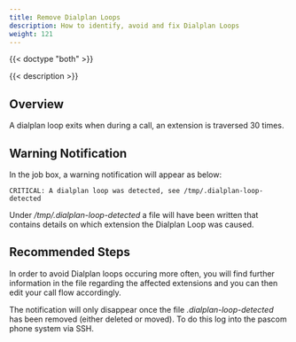 ```yaml
---
title: Remove Dialplan Loops
description: How to identify, avoid and fix Dialplan Loops
weight: 121
---
```


{{< doctype "both"  >}}

{{< description >}}

## Overview

A dialplan loop exits when during a call, an extension is traversed 30 times.

<!--FIXME wann kann das passieren
abwurf von einer team a nach team b
rufumleitung im kreis -> testen -->

## Warning Notification

In the job box, a warning notification will appear as below:

    CRITICAL: A dialplan loop was detected, see /tmp/.dialplan-loop-detected

Under */tmp/.dialplan-loop-detected* a file will have been written that contains details on which extension the Dialplan Loop was caused.

## Recommended Steps

In order to avoid Dialplan loops occuring more often, you will find further information in the file regarding the affected extensions and you can then edit your call flow accordingly.

<!--FIXME beispiel-->

The notification will only disappear once the file *.dialplan-loop-detected* has been removed (either deleted or moved). To do this log into the pascom phone system via SSH.
